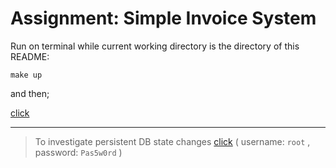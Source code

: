 # Assignment: Simple Invoice System

Run on terminal while current working directory is the directory of this README:

```shell
make up
```

and then;

[click](http://localhost:8080)


----


> To investigate persistent DB state changes [click](http://localhost:8090) ( username: `root` , password: `Pas5w0rd` )
